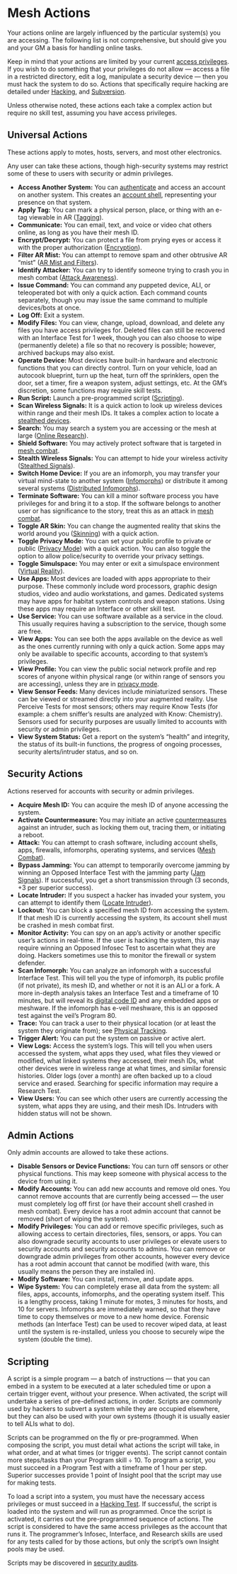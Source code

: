 # Mesh Actions

Your actions online are largely influenced by the particular system(s) you are accessing. The following list is not comprehensive, but should give you and your GM a basis for handling online tasks.

Keep in mind that your actions are limited by your current [access privileges](05-authentication-and-encryption.md#accounts--access-privileges). If you wish to do something that your privileges do not allow — access a file in a restricted directory, edit a log, manipulate a security device — then you must hack the system to do so. Actions that specifically require hacking are detailed under [Hacking](11-hacking.md), and [Subversion](13-system-subversion.md).

Unless otherwise noted, these actions each take a complex action but require no skill test, assuming you have access privileges.

## Universal Actions

These actions apply to motes, hosts, servers, and most other electronics.

Any user can take these actions, though high-security systems may restrict some of these to users with security or admin privileges.

<!--sort-->

- **Access Another System:** You can [authenticate](05-authentication-and-encryption.md#authentication-methods) and access an account on another system. This creates an [account shell](05-authentication-and-encryption.md#accounts--access-privileges), representing your presence on that system.
- **Apply Tag:** You can mark a physical person, place, or thing with an e-tag viewable in AR ([Tagging](03-common-mesh-uses.md#tagging)).
- **Communicate:** You can email, text, and voice or video chat others online, as long as you have their mesh ID.
- **Encrypt/Decrypt:** You can protect a file from prying eyes or access it with the proper authorization ([Encryption](05-authentication-and-encryption.md#encryption)).
- **Filter AR Mist:** You can attempt to remove spam and other obtrusive AR “mist” ([AR Mist and Filters](03-common-mesh-uses.md#ar-mist-and-filters)).
- **Identify Attacker:** You can try to identify someone trying to crash you in mesh combat ([Attack Awareness](14-mesh-combat.md#mesh-attacks-and-defense)).
- **Issue Command:** You can command any puppeted device, ALI, or teleoperated bot with only a quick action. Each command counts separately, though you may issue the same command to multiple devices/bots at once.
- **Log Off:** Exit a system.
- **Modify Files:** You can view, change, upload, download, and delete any files you have access privileges for. Deleted files can still be recovered with an Interface Test for 1 week, though you can also choose to wipe (permanently delete) a file so that no recovery is possible; however, archived backups may also exist.
- **Operate Device:** Most devices have built-in hardware and electronic functions that you can directly control. Turn on your vehicle, load an autocook blueprint, turn up the heat, turn off the sprinklers, open the door, set a timer, fire a weapon system, adjust settings, etc. At the GM’s discretion, some functions may require skill tests.
- **Run Script:** Launch a pre-programmed script ([Scripting](#scripting)).
- **Scan Wireless Signals:** It is a quick action to look up wireless devices within range and their mesh IDs. It takes a complex action to locate a [stealthed devices](04-devices-apps-and-links.md#stealthed-signals).
- **Search:** You may search a system you are accessing or the mesh at large ([Online Research](09-online-research.md)).
- **Shield Software:** You may actively protect software that is targeted in [mesh combat](14-mesh-combat.md).
- **Stealth Wireless Signals:** You can attempt to hide your wireless activity ([Stealthed Signals](04-devices-apps-and-links.md#stealthed-signals)).
- **Switch Home Device:** If you are an infomorph, you may transfer your virtual mind-state to another system ([Infomorphs](08-infomorphs.md)) or distribute it among several systems ([Distributed Infomorphs](08-infomorphs.md#distributed-infomorphs)).
- **Terminate Software:** You can kill a minor software process you have privileges for and bring it to a stop. If the software belongs to another user or has significance to the story, treat this as an attack in [mesh combat](14-mesh-combat.md).
- **Toggle AR Skin:** You can change the augmented reality that skins the world around you ([Skinning](03-common-mesh-uses.md#skinning)) with a quick action.
- **Toggle Privacy Mode:** You can set your public profile to private or public ([Privacy Mode](01-everyware.md#privacy-mode)) with a quick action. You can also toggle the option to allow police/security to override your privacy settings.
- **Toggle Simulspace:** You may enter or exit a simulspace environment ([Virtual Reality](18-virtual-reality.md)).
- **Use Apps:** Most devices are loaded with apps appropriate to their purpose. These commonly include word processors, graphic design studios, video and audio workstations, and games. Dedicated systems may have apps for habitat system controls and weapon stations. Using these apps may require an Interface or other skill test.
- **Use Service:** You can use software available as a service in the cloud. This usually requires having a subscription to the service, though some are free.
- **View Apps:** You can see both the apps available on the device as well as the ones currently running with only a quick action. Some apps may only be available to specific accounts, according to that system’s privileges.
- **View Profile:** You can view the public social network profile and rep scores of anyone within physical range (or within range of sensors you are accessing), unless they are in [privacy mode](01-everyware.md#privacy-mode).
- **View Sensor Feeds:** Many devices include miniaturized sensors. These can be viewed or streamed directly into your augmented reality. Use Perceive Tests for most sensors; others may require Know Tests (for example: a chem sniffer’s results are analyzed with Know: Chemistry). Sensors used for security purposes are usually limited to accounts with security or admin privileges.
- **View System Status:** Get a report on the system’s “health” and integrity, the status of its built-in functions, the progress of ongoing processes, security alerts/intruder status, and so on.

## Security Actions

Actions reserved for accounts with security or admin privileges.

<!--sort-->

- **Acquire Mesh ID:** You can acquire the mesh ID of anyone accessing the system.
- **Activate Countermeasure:** You may initiate an active [countermeasures](12-countermeasures.md) against an intruder, such as locking them out, tracing them, or initiating a reboot.
- **Attack:** You can attempt to crash software, including account shells, apps, firewalls, infomorphs, operating systems, and services ([Mesh Combat](14-mesh-combat.md)).
- **Bypass Jamming:** You can attempt to temporarily overcome jamming by winning an Opposed Interface Test with the jamming party ([Jam Signals](13-system-subversion.md#jam-signals)). If successful, you get a short transmission through (3 seconds, +3 per superior success).
- **Locate Intruder:** If you suspect a hacker has invaded your system, you can attempt to identify them ([Locate Intruder](12-countermeasures.md#locate-intruder)).
- **Lockout:** You can block a specified mesh ID from accessing the system. If that mesh ID is currently accessing the system, its account shell must be crashed in mesh combat first.
- **Monitor Activity:** You can spy on an app’s activity or another specific user’s actions in real-time. If the user is hacking the system, this may require winning an Opposed Infosec Test to ascertain what they are doing. Hackers sometimes use this to monitor the firewall or system defender.
- **Scan Infomorph:** You can analyze an infomorph with a successful Interface Test. This will tell you the type of infomorph, its public profile (if not private), its mesh ID, and whether or not it is an ALI or a fork. A more in-depth analysis takes an Interface Test and a timeframe of 10 minutes, but will reveal its [digital code ID](../15/07-identity-systems.md#digital-code) and any embedded apps or meshware. If the infomorph has e-veil meshware, this is an opposed test against the veil’s Program 80.
- **Trace:** You can track a user to their physical location (or at least the system they originate from); see [Physical Tracking](10-tracking.md#physical-tracking).
- **Trigger Alert:** You can put the system on passive or active alert.
- **View Logs:** Access the system’s logs. This will tell you when users accessed the system, what apps they used, what files they viewed or modified, what linked systems they accessed, their mesh IDs, what other devices were in wireless range at what times, and similar forensic histories. Older logs (over a month) are often backed up to a cloud service and erased. Searching for specific information may require a Research Test.
- **View Users:** You can see which other users are currently accessing the system, what apps they are using, and their mesh IDs. Intruders with hidden status will not be shown.

## Admin Actions

Only admin accounts are allowed to take these actions.

<!--sort-->

- **Disable Sensors or Device Functions:** You can turn off sensors or other physical functions. This may keep someone with physical access to the device from using it.
- **Modify Accounts:** You can add new accounts and remove old ones. You cannot remove accounts that are currently being accessed — the user must completely log off first (or have their account shell crashed in mesh combat). Every device has a root admin account that cannot be removed (short of wiping the system).
- **Modify Privileges:** You can add or remove specific privileges, such as allowing access to certain directories, files, sensors, or apps. You can also downgrade security accounts to user privileges or elevate users to security accounts and security accounts to admins. You can remove or downgrade admin privileges from other accounts, however every device has a root admin account that cannot be modified (with ware, this usually means the person they are installed in).
- **Modify Software:** You can install, remove, and update apps.
- **Wipe System:** You can completely erase all data from the system: all files, apps, accounts, infomorphs, and the operating system itself. This is a lengthy process, taking 1 minute for motes, 3 minutes for hosts, and 10 for servers. Infomorphs are immediately warned, so that they have time to copy themselves or move to a new home device. Forensic methods (an Interface Test) can be used to recover wiped data, at least until the system is re-installed, unless you choose to securely wipe the system (double the time).

## Scripting

A script is a simple program — a batch of instructions — that you can embed in a system to be executed at a later scheduled time or upon a certain trigger event, without your presence. When activated, the script will undertake a series of pre-defined actions, in order. Scripts are commonly used by hackers to subvert a system while they are occupied elsewhere, but they can also be used with your own systems (though it is usually easier to tell ALIs what to do).

Scripts can be programmed on the fly or pre-programmed. When composing the script, you must detail what actions the script will take, in what order, and at what times (or trigger events). The script cannot contain more steps/tasks than your Program skill ÷ 10. To program a script, you must succeed in a Program Test with a timeframe of 1 hour per step. Superior successes provide 1 point of Insight pool that the script may use for making tests.

To load a script into a system, you must have the necessary access privileges or must succeed in a [Hacking Test](11-hacking.md#hacking-tests). If successful, the script is loaded into the system and will run as programmed. Once the script is activated, it carries out the pre-programmed sequence of actions. The script is considered to have the same access privileges as the account that runs it. The programmer’s Infosec, Interface, and Research skills are used for any tests called for by those actions, but only the script’s own Insight pools may be used.

Scripts may be discovered in [security audits](12-countermeasures.md#security-audits).

